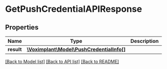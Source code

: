# GetPushCredentialAPIResponse

## Properties
Name | Type | Description | Notes
------------ | ------------- | ------------- | -------------
**result** | [**\Voximplant\Model\PushCredentialInfo[]**](PushCredentialInfo.md) |  | [optional] 

[[Back to Model list]](../README.md#documentation-for-models) [[Back to API list]](../README.md#documentation-for-api-endpoints) [[Back to README]](../README.md)


